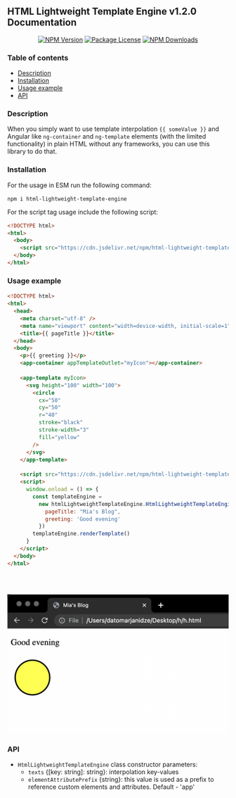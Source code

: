 ## HTML Lightweight Template Engine v1.2.0 Documentation

<p align="center">
  <a href="https://www.npmjs.com/package/html-lightweight-template-engine" target="_blank"><img src="https://img.shields.io/npm/v/html-lightweight-template-engine.svg" alt="NPM Version" /></a>
  <a href="https://www.npmjs.com/package/html-lightweight-template-engine" target="_blank"><img src="https://img.shields.io/npm/l/html-lightweight-template-engine.svg" alt="Package License" /></a>
  <a href="https://www.npmjs.com/package/html-lightweight-template-engine" target="_blank"><img src="https://img.shields.io/npm/dm/html-lightweight-template-engine.svg" alt="NPM Downloads" /></a>
</p>

### Table of contents

- [Description](#Description)
- [Installation](#Installation)
- [Usage example](#Usage-example)
- [API](#API)

### Description

When you simply want to use template interpolation `{{ someValue }}` and
Angular like `ng-container` and `ng-template` elements (with the limited
functionality) in plain HTML without any frameworks, you can use this
library to do that.

### Installation

For the usage in ESM run the following command:

```console
npm i html-lightweight-template-engine
```

For the script tag usage include the following script:

```html
<!DOCTYPE html>
<html>
  <body>
    <script src="https://cdn.jsdelivr.net/npm/html-lightweight-template-engine@1.2.0/dist/html-lightweight-template-engine.min.js"></script>
  </body>
</html>
```

### Usage example

```html
<!DOCTYPE html>
<html>
  <head>
    <meta charset="utf-8" />
    <meta name="viewport" content="width=device-width, initial-scale=1" />
    <title>{{ pageTitle }}</title>
  </head>
  <body>
    <p>{{ greeting }}</p>
    <app-container appTemplateOutlet="myIcon"></app-container>

    <app-template myIcon>
      <svg height="100" width="100">
        <circle
          cx="50"
          cy="50"
          r="40"
          stroke="black"
          stroke-width="3"
          fill="yellow"
        />
      </svg>
    </app-template>

    <script src="https://cdn.jsdelivr.net/npm/html-lightweight-template-engine@1.2.0/dist/html-lightweight-template-engine.min.js"></script>
    <script>
      window.onload = () => {
        const templateEngine =
          new htmlLightweightTemplateEngine.HtmlLightweightTemplateEngine({
            pageTitle: "Mia's Blog",
            greeting: 'Good evening'
          })
        templateEngine.renderTemplate()
      }
    </script>
  </body>
</html>
```

<br>
<br>

![Example](https://github.com/datomarjanidze/html-lightweight-template-engine/blob/main/example.png?raw=true)

### API

- `HtmlLightweightTemplateEngine` class constructor parameters:
  - `texts` {[key: string]: string}: interpolation key-values
  - `elementAttributePrefix` {string}: this value is used as a prefix to reference custom elements and attributes. Default - 'app'
